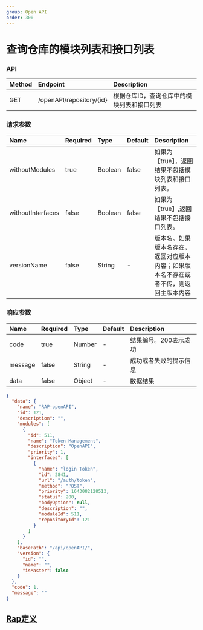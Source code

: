 ```yaml
---
group: Open API
order: 300
---
```


# 查询仓库的模块列表和接口列表

### API

| Method | Endpoint                       | Description            |
| :----- | :----------------------------- | :--------------------- |
| GET   | /openAPI/repository/{id} | 根据仓库ID，查询仓库中的模块列表和接口列表 |

### 请求参数

| Name | Required | Type | Default | Description |
| :-- | :-- | :-- | :-- | :-- |
| withoutModules | true | Boolean | false | 如果为【true】，返回结果不包括模块列表和接口列表。 |
| withoutInterfaces | false  | Boolean | false | 如果为【true】,返回结果不包括接口列表。 |
| versionName | false | String | - | 版本名。如果版本名存在，返回对应版本内容；如果版本名不存在或者不传，则返回主版本内容 |

### 响应参数

| Name    | Required | Type   | Default | Description                                 |
| :------ | :------- | :----- | :------ | :------------------------------------------ |
| code    | true     | Number |    -    | 结果编号。200表示成功 |
| message | false    | String |    -    | 成功或者失败的提示信息                         |
| data    | false    | Object   |    -     | 数据结果                                 |

```json
{
  "data": {
    "name": "RAP-openAPI",
    "id": 121,
    "description": "",
    "modules": [
      {
        "id": 511,
        "name": "Token Management",
        "description": "OpenAPI",
        "priority": 1,
        "interfaces": [
          {
            "name": "login Token",
            "id": 2841,
            "url": "/auth/token",
            "method": "POST",
            "priority": 1643082128513,
            "status": 200,
            "bodyOption": null,
            "description": "",
            "moduleId": 511,
            "repositoryId": 121
          }
        ]
      }
    ],
    "basePath": "/api/openAPI/",
    "version": {
      "id": "",
      "name": "",
      "isMaster": false
    }
  },
  "code": 1,
  "message": ""
}
```

## [Rap定义](/repository/editor?id=317&itf=12574)